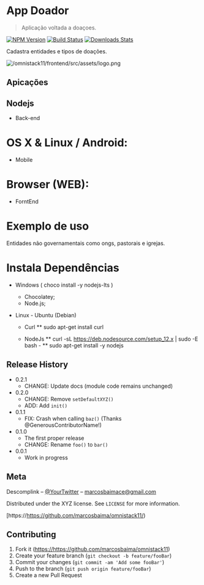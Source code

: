 # App Doador
> Aplicação voltada a doaçoes.

[![NPM Version][npm-image]][npm-url]
[![Build Status][travis-image]][travis-url]
[![Downloads Stats][npm-downloads]][npm-url]

Cadastra entidades e tipos de doações.

![/omnistack11/frontend/src/assets/logo.png](header.png)



## Apicações

## Nodejs

  * Back-end

# OS X & Linux / Android:

  * Mobile

# Browser (WEB):

  * ForntEnd

# Exemplo de uso
  Entidades não governamentais como ongs, pastorais e igrejas. 

# Instala Dependências

* Windows ( choco install -y nodejs-lts )
  * Chocolatey;
  * Node.js;
   
  
* Linux - Ubuntu (Debian)

  * Curl
    ** sudo apt-get install curl
    
  * NodeJs
    ** curl -sL https://deb.nodesource.com/setup_12.x | sudo -E bash -
    ** sudo apt-get install -y nodejs
  
  

## Release History

* 0.2.1
    * CHANGE: Update docs (module code remains unchanged)
* 0.2.0
    * CHANGE: Remove `setDefaultXYZ()`
    * ADD: Add `init()`
* 0.1.1
    * FIX: Crash when calling `baz()` (Thanks @GenerousContributorName!)
* 0.1.0
    * The first proper release
    * CHANGE: Rename `foo()` to `bar()`
* 0.0.1
    * Work in progress

## Meta

Descomplink – [@YourTwitter](https://twitter.com/descomplink) – marcosbaimace@gmail.com

Distributed under the XYZ license. See ``LICENSE`` for more information.

[https://https://github.com/marcosbaima/omnistack11/)

## Contributing

1. Fork it (<https://https://github.com/marcosbaima/omnistack11>)
2. Create your feature branch (`git checkout -b feature/fooBar`)
3. Commit your changes (`git commit -am 'Add some fooBar'`)
4. Push to the branch (`git push origin feature/fooBar`)
5. Create a new Pull Request

<!-- Markdown link & img dfn's -->
[npm-image]: https://img.shields.io/npm/v/datadog-metrics.svg?style=flat-square
[npm-url]: https://npmjs.org/package/datadog-metrics
[npm-downloads]: https://img.shields.io/npm/dm/datadog-metrics.svg?style=flat-square
[travis-image]: https://img.shields.io/travis/dbader/node-datadog-metrics/master.svg?style=flat-square
[travis-url]: https://travis-ci.org/dbader/node-datadog-metrics
[wiki]: https://github.com/yourname/yourproject/wiki


